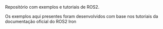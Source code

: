 Repositório com exemplos e tutoriais de ROS2.

Os exemplos aqui presentes foram desenvolvidos com base nos tutoriais 
da documentação oficial do ROS2 Iron
